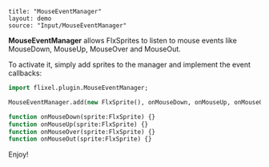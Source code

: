 ```
title: "MouseEventManager"
layout: demo
source: "Input/MouseEventManager"
```

**MouseEventManager** allows FlxSprites to listen to mouse events like MouseDown, MouseUp, MouseOver and MouseOut.

To activate it, simply add sprites to the manager and implement the event callbacks:

```haxe
import flixel.plugin.MouseEventManager;

MouseEventManager.add(new FlxSprite(), onMouseDown, onMouseUp, onMouseOver, onMouseOut); 

function onMouseDown(sprite:FlxSprite) {}
function onMouseUp(sprite:FlxSprite) {}
function onMouseOver(sprite:FlxSprite) {}
function onMouseOut(sprite:FlxSprite) {}
```

Enjoy!